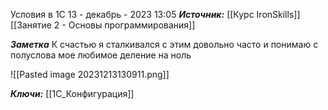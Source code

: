 
Условия в 1С
 13 - декабрь - 2023  13:05 
***Источник:***  [[Курс IronSkills]] [[Занятие 2 - Основы программирования]]

***Заметка*** 
К счастью я сталкивался с этим довольно часто и понимаю с полуслова 
мое любимое деление на ноль

![[Pasted image 20231213130911.png]]


***Ключи:*** [[1С_Конфигурация]]